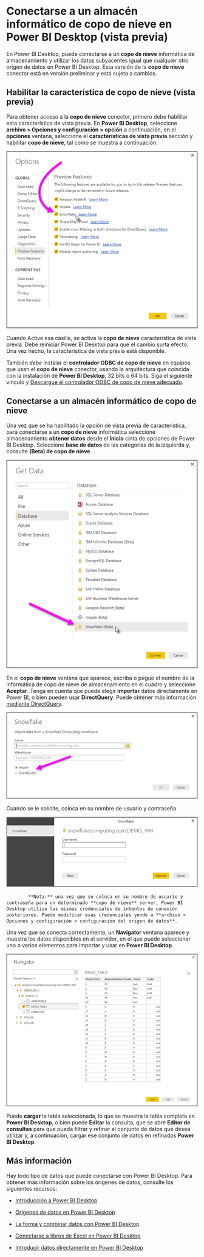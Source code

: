 <properties
   pageTitle="Conectarse a un almacén informático de copo de nieve en Power BI Desktop (vista previa)"
   description="Conectarse a y utilizar un almacén informática de copo de nieve en Power BI Desktop fácilmente"
   services="powerbi"
   documentationCenter=""
   authors="davidiseminger"
   manager="mblythe"
   backup=""
   editor=""
   tags=""
   qualityFocus="no"
   qualityDate=""/>

<tags
   ms.service="powerbi"
   ms.devlang="NA"
   ms.topic="article"
   ms.tgt_pltfrm="NA"
   ms.workload="powerbi"
   ms.date="09/30/2016"
   ms.author="davidi"/>

# Conectarse a un almacén informático de copo de nieve en Power BI Desktop (vista previa)

En Power BI Desktop, puede conectarse a un **copo de nieve** informática de almacenamiento y utilizar los datos subyacentes igual que cualquier otro origen de datos en Power BI Desktop. Esta versión de la **copo de nieve** conector está en versión preliminar y está sujeta a cambios.

## Habilitar la característica de copo de nieve (vista previa)

Para obtener acceso a la **copo de nieve** conector, primero debe habilitar esta característica de vista previa. En **Power BI Desktop**, seleccione **archivo > Opciones y configuración > opción** a continuación, en el **opciones** ventana, seleccione el **características de vista previa** sección y habilitar **copo de nieve**, tal como se muestra a continuación.

![](media/powerbi-desktop-connect-snowflake/connect_snowflake_1.png)

Cuando Active esa casilla, se activa la **copo de nieve** característica de vista previa. Debe reiniciar Power BI Desktop para que el cambio surta efecto. Una vez hecho, la característica de vista previa está disponible.

También *debe* instalar el **controlador ODBC de copo de nieve** en equipos que usan el **copo de nieve** conector, usando la arquitectura que coincida con la instalación de **Power BI Desktop**, 32 bits o 64 bits. Siga el siguiente vínculo y [Descargue el controlador ODBC de copo de nieve adecuado](http://go.microsoft.com/fwlink/?LinkID=823762).

## Conectarse a un almacén informático de copo de nieve

Una vez que se ha habilitado la opción de vista previa de característica, para conectarse a un **copo de nieve** informática seleccione almacenamiento **obtener datos** desde el **Inicio** cinta de opciones de Power BI Desktop. Seleccione **base de datos** de las categorías de la izquierda y, consulte **(Beta) de copo de nieve**.

![](media/powerbi-desktop-connect-snowflake/connect_snowflake_2.png)

En el **copo de nieve** ventana que aparece, escriba o pegue el nombre de la informática de copo de nieve de almacenamiento en el cuadro y seleccione **Aceptar**. Tenga en cuenta que puede elegir **importar** datos directamente en Power BI, o bien pueden usar **DirectQuery**. Puede obtener más información [mediante DirectQuery](powerbi-desktop-use-directquery.md).

![](media/powerbi-desktop-connect-snowflake/connect_snowflake_3.png)

Cuando se le solicite, coloca en su nombre de usuario y contraseña.

![](media/powerbi-desktop-connect-snowflake/connect_snowflake_4.png)

>
            **Nota:** una vez que se coloca en su nombre de usuario y contraseña para un determinado **copo de nieve** server, Power BI Desktop utiliza las mismas credenciales de intentos de conexión posteriores. Puede modificar esas credenciales yendo a **archivo > Opciones y configuración > configuración del origen de datos**.

Una vez que se conecta correctamente, un **Navigator** ventana aparece y muestra los datos disponibles en el servidor, en el que puede seleccionar uno o varios elementos para importar y usar en **Power BI Desktop**.

![](media/powerbi-desktop-connect-snowflake/connect_snowflake_5.png)

Puede **cargar** la tabla seleccionada, lo que se muestra la tabla completa en **Power BI Desktop**, o bien puede **Editar** la consulta, que se abre **Editor de consultas** para que pueda filtrar y refinar el conjunto de datos que desea utilizar y, a continuación, cargar ese conjunto de datos en refinados **Power BI Desktop**.

## Más información

﻿Hay todo tipo de datos que puede conectarse con Power BI Desktop. Para obtener más información sobre los orígenes de datos, consulte los siguientes recursos:

-   [Introducción a Power BI Desktop](powerbi-desktop-getting-started.md)

-   [Orígenes de datos en Power BI Desktop](powerbi-desktop-data-sources.md)

-   [La forma y combinar datos con Power BI Desktop](powerbi-desktop-shape-and-combine-data.md)

-   [Conectarse a libros de Excel en Power BI Desktop](powerbi-desktop-connect-excel.md)   

-   [Introducir datos directamente en Power BI Desktop](powerbi-desktop-enter-data-directly-into-desktop.md)   
